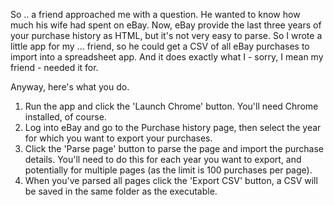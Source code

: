 So .. a friend approached me with a question. He wanted to know how much his wife had spent on eBay. Now, eBay provide the last three years of your purchase history as HTML, but it's not very easy to parse. So I wrote a little app for my ... friend, so he could get a CSV of all eBay purchases to import into a spreadsheet app. And it does exactly what I - sorry, I mean my friend - needed it for.

Anyway, here's what you do.

1) Run the app and click the 'Launch Chrome' button. You'll need Chrome installed, of course.
2) Log into eBay and go to the Purchase history page, then select the year for which you want to export your purchases.
3) Click the 'Parse page' button to parse the page and import the purchase details. You'll need to do this for each year you want to export, and potentially for multiple pages (as the limit is 100 purchases per page).
4) When you've parsed all pages click the 'Export CSV' button, a CSV will be saved in the same folder as the executable.
